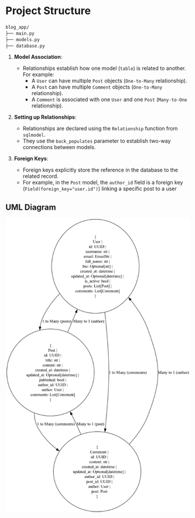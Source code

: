 # Project Structure

``` markdown
blog_app/
├── main.py
├── models.py
├── database.py
```

1. **Model Association**:
    - Relationships establish how one model (`table`) is related to another. For example:
        - A `User` can have multiple `Post` objects (`One-to-Many` relationship).
        - A `Post` can have multiple `Comment` objects (`One-to-Many` relationship).
        - A `Comment` is associated with one `User` and one `Post` (`Many-to-One` relationship).

2. **Setting up Relationships**:
    - Relationships are declared using the `Relationship` function from `sqlmodel`.
    - They use the `back_populates` parameter to establish two-way connections between models.

3. **Foreign Keys**:
    - Foreign keys explicitly store the reference in the database to the related record.
    - For example, in the `Post` model, the `author_id` field is a foreign key (`Field(foreign_key="user.id")`) linking
      a specific post to a user

## UML Diagram

<img src="sql_model_uml_with_relationships.png" alt="sql_model_uml_diagram" width="530"/>